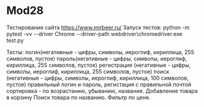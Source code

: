 # Mod28
Тестирование сайта https://www.mirbeer.ru/
Запуск тестов:
python -m pytest -vv --driver Chrome --driver-path webdriver\chromedriver.exe test.py

Тесты:
логин(негативные - цифры, символы, иероглиф, кириллица, 255 символов, пустое)
пароль(негативные - цифры, символы, иероглиф, кириллица, 255 символов, пустое)
регистрация (негативные - цифры, символы, иероглиф, кириллица, 255 символов, пустое)
поиск (негативные - цифры, символы, иероглиф, кириллица, 100 символов, пустое)
правильный логин и пароль, регистация с правильной почтой
сортировка - по возрастанию, убыванию, название.
Добавление товара в корзину
Поиск товара по названию.
Фильтр по цене.
